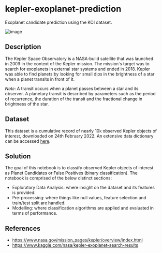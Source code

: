 # kepler-exoplanet-prediction
Exoplanet candidate prediction using the KOI dataset.

![image](https://user-images.githubusercontent.com/8168416/157868177-7ed73187-c672-4dbe-a7be-c7111143b29e.png)

## Description
The Kepler Space Observatory is a NASA-build satellite that was launched in 2009 in the context of the Kepler mission. The mission's target was to search for exoplanets in external star systems and ended in 2018. Kepler was able to find planets by looking for small dips in the brightness of a star when a planet transits in front of it.

*Note*: A transit occurs when a planet passes between a star and its observer. A planetary transit is described by parameters such as the period of recurrence, the duration of the transit and the fractional change in brightness of the star.

## Dataset
This dataset is a cumulative record of nearly 10k observed Kepler objects of interest, downloaded on 24th February 2022. An extensive data dictionary can be accessed [here](https://exoplanetarchive.ipac.caltech.edu/docs/API_kepcandidate_columns.html).

## Solution
The goal of this notebook is to classify observed Kepler objects of interest as Planet Candidates or False Positives (binary classification). The notebook is comprised of the below distinct sections:
- Exploratory Data Analysis: where insight on the dataset and its features is provided.
- Pre-processing: where things like null values, feature selection and train/test split are handled.
- Modelling: where classification algorithms are applied and evaluated in terms of performance.

## References
- https://www.nasa.gov/mission_pages/kepler/overview/index.html
- https://www.kaggle.com/nasa/kepler-exoplanet-search-results
